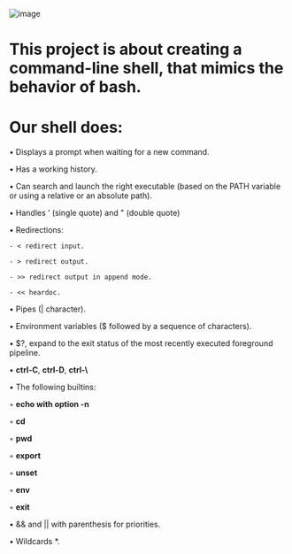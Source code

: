 ![image](https://github.com/user-attachments/assets/62d0b450-cca0-4a0b-b7e5-c975555ac3b7)


# This project is about creating a command-line shell, that mimics the behavior of bash.

# Our shell does:

• Displays a prompt when waiting for a new command.

• Has a working history.

• Can search and launch the right executable (based on the PATH variable or using a relative or an absolute path).

• Handles ’ (single quote) and  " (double quote)

• Redirections:

    - < redirect input.
  
    - > redirect output.
  
    - >> redirect output in append mode.

    - << heardoc.

• Pipes (| character).

• Environment variables ($ followed by a sequence of characters).

• $?, expand to the exit status of the most recently executed foreground pipeline.

• **ctrl-C**, **ctrl-D**,  **ctrl-\\**

• The following builtins:
 
  ◦ **echo with option -n**

  ◦ **cd**

  ◦ **pwd**

  ◦ **export**

  ◦ **unset**

  ◦ **env**

  ◦ **exit**

• && and || with parenthesis for priorities.

• Wildcards *.
